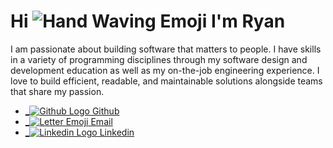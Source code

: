 # Hi ![Hand Waving Emoji](https://ryancomerford.me//build/img/wave.webp) I'm Ryan

I am passionate about building software that matters to people. I have skills in a variety of programming disciplines through my software design and development education as well as my on-the-job engineering experience. I love to build efficient, readable, and maintainable solutions alongside teams that share my passion.

* [_![Github Logo](https://ryancomerford.me//build/img/github.webp) Github](https://github.com/ryncmrfrd)
* [ _![Letter Emoji](https://ryancomerford.me/build/img/email.webp) Email](mailto:hello@ryancomerford.me)
* [ _![Linkedin Logo](https://ryancomerford.me/build/img/linkedin.webp) Linkedin](https://www.linkedin.com/in/r-comerford/) 
